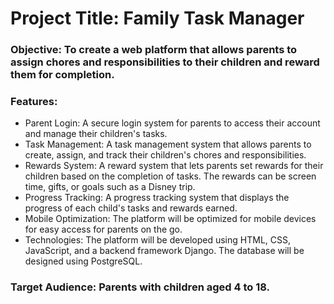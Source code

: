# Project Title: Family Task Manager

### Objective: To create a web platform that allows parents to assign chores and responsibilities to their children and reward them for completion.

### Features:

- Parent Login: A secure login system for parents to access their account and manage their children's tasks.
- Task Management: A task management system that allows parents to create, assign, and track their children's chores and responsibilities.
- Rewards System: A reward system that lets parents set rewards for their children based on the completion of tasks. The rewards can be screen time, gifts, or goals such as a Disney trip.
- Progress Tracking: A progress tracking system that displays the progress of each child's tasks and rewards earned.
- Mobile Optimization: The platform will be optimized for mobile devices for easy access for parents on the go.
- Technologies: The platform will be developed using HTML, CSS, JavaScript, and a backend framework Django. The database will be designed using PostgreSQL.

### Target Audience: Parents with children aged 4 to 18.
